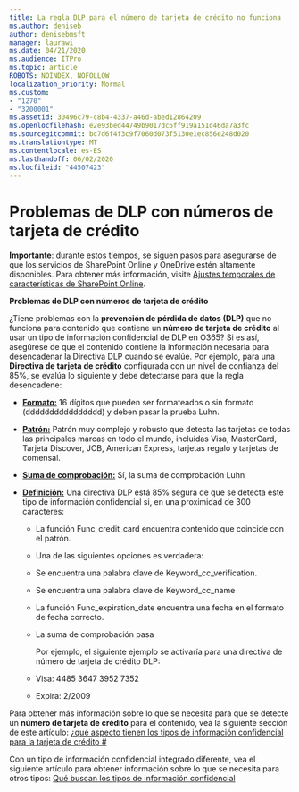 ```yaml
---
title: La regla DLP para el número de tarjeta de crédito no funciona
ms.author: deniseb
author: denisebmsft
manager: laurawi
ms.date: 04/21/2020
ms.audience: ITPro
ms.topic: article
ROBOTS: NOINDEX, NOFOLLOW
localization_priority: Normal
ms.custom:
- "1270"
- "3200001"
ms.assetid: 30496c79-c8b4-4337-a46d-abed12864209
ms.openlocfilehash: e2e93bed44749b9017dc6ff919a151d46da7a3fc
ms.sourcegitcommit: bc7d6f4f3c9f7060d073f5130e1ec856e248d020
ms.translationtype: MT
ms.contentlocale: es-ES
ms.lasthandoff: 06/02/2020
ms.locfileid: "44507423"
---
```

# <a name="dlp-issues-with-credit-card-numbers"></a>Problemas de DLP con números de tarjeta de crédito

**Importante**: durante estos tiempos, se siguen pasos para asegurarse de que los servicios de SharePoint Online y OneDrive estén altamente disponibles. Para obtener más información, visite [Ajustes temporales de características de SharePoint Online](https://aka.ms/ODSPAdjustments).

**Problemas de DLP con números de tarjeta de crédito**

¿Tiene problemas con la **prevención de pérdida de datos (DLP)** que no funciona para contenido que contiene un **número de tarjeta de crédito** al usar un tipo de información confidencial de DLP en O365? Si es así, asegúrese de que el contenido contiene la información necesaria para desencadenar la Directiva DLP cuando se evalúe. Por ejemplo, para una **Directiva de tarjeta de crédito** configurada con un nivel de confianza del 85%, se evalúa lo siguiente y debe detectarse para que la regla desencadene:
  
- **[Formato:](https://docs.microsoft.com/microsoft-365/compliance/sensitive-information-type-entity-definitions#format-19)** 16 dígitos que pueden ser formateados o sin formato (dddddddddddddddd) y deben pasar la prueba Luhn.

- **[Patrón:](https://docs.microsoft.com/microsoft-365/compliance/sensitive-information-type-entity-definitions#pattern-19)** Patrón muy complejo y robusto que detecta las tarjetas de todas las principales marcas en todo el mundo, incluidas Visa, MasterCard, Tarjeta Discover, JCB, American Express, tarjetas regalo y tarjetas de comensal.

- **[Suma de comprobación:](https://docs.microsoft.com/microsoft-365/compliance/sensitive-information-type-entity-definitions#checksum-19)** Sí, la suma de comprobación Luhn

- **[Definición:](https://docs.microsoft.com/microsoft-365/compliance/sensitive-information-type-entity-definitions#definition-19)** Una directiva DLP está 85% segura de que se detecta este tipo de información confidencial si, en una proximidad de 300 caracteres:

  - La función Func_credit_card encuentra contenido que coincide con el patrón.

  - Una de las siguientes opciones es verdadera:

  - Se encuentra una palabra clave de Keyword_cc_verification.

  - Se encuentra una palabra clave de Keyword_cc_name

  - La función Func_expiration_date encuentra una fecha en el formato de fecha correcto.

  - La suma de comprobación pasa

    Por ejemplo, el siguiente ejemplo se activaría para una directiva de número de tarjeta de crédito DLP:

  - Visa: 4485 3647 3952 7352
  
  - Expira: 2/2009

Para obtener más información sobre lo que se necesita para que se detecte un **número de tarjeta de crédito** para el contenido, vea la siguiente sección de este artículo: [¿qué aspecto tienen los tipos de información confidencial para la tarjeta de crédito #](https://docs.microsoft.com/microsoft-365/compliance/sensitive-information-type-entity-definitions#credit-card-number)
  
Con un tipo de información confidencial integrado diferente, vea el siguiente artículo para obtener información sobre lo que se necesita para otros tipos: [Qué buscan los tipos de información confidencial](https://docs.microsoft.com/microsoft-365/compliance/sensitive-information-type-entity-definitions)
  
